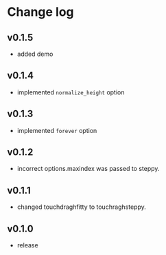 # Change log

## v0.1.5

* added demo

## v0.1.4

* implemented `normalize_height` option

## v0.1.3

* implemented `forever` option

## v0.1.2

* incorrect options.maxindex was passed to steppy.

## v0.1.1

* changed touchdraghfitty to touchraghsteppy.

## v0.1.0

* release



